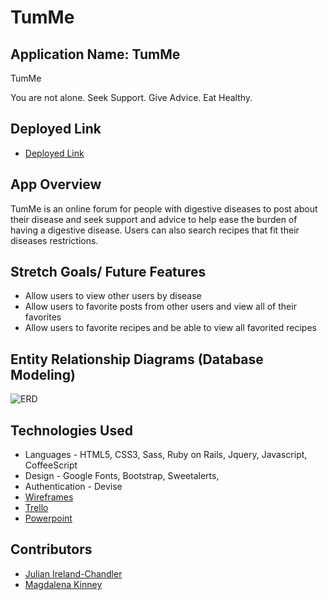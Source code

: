 # TumMe

## Application Name: TumMe

TumMe

You are not alone. Seek Support. Give Advice. Eat Healthy.

## Deployed Link
* [Deployed Link](https://guarded-falls-42717.herokuapp.com/)


## App Overview

  TumMe is an online forum for people with digestive diseases to post about their disease and seek support and advice to help ease the burden of having a digestive disease.  Users can also search recipes that fit their diseases restrictions.




## Stretch Goals/ Future Features

* Allow users to view other users by disease
* Allow users to favorite posts from other users and view all of their favorites
* Allow users to favorite recipes and be able to view all favorited recipes



## Entity Relationship Diagrams (Database Modeling)

![ERD](http://i.imgur.com/Jo3X2qK.png)



## Technologies Used

  * Languages - HTML5, CSS3, Sass, Ruby on Rails, Jquery, Javascript, CoffeeScript
  * Design -  Google Fonts, Bootstrap, Sweetalerts,
  * Authentication - Devise
  * [Wireframes](https://wireframe.cc/j3UDwu)
  * [Trello](https://trello.com/b/sCWNSYVw/tum-me)
  * [Powerpoint](#)


## Contributors

* [Julian Ireland-Chandler](https://github.com/jcireland14)
* [Magdalena Kinney](https://github.com/magkinney21)
